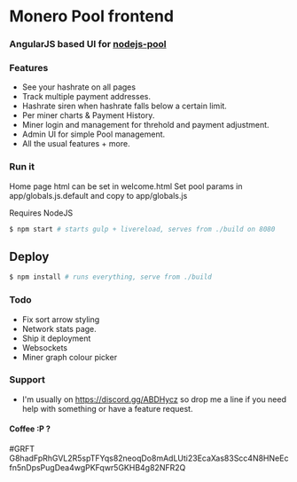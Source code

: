 # Monero Pool frontend

### AngularJS based UI for [nodejs-pool](https://github.com/Snipa22/nodejs-pool)

### Features
- See your hashrate on all pages
- Track multiple payment addresses.
- Hashrate siren when hashrate falls below a certain limit.
- Per miner charts & Payment History.
- Miner login and management for threhold and payment adjustment.
- Admin UI for simple Pool management.
- All the usual features + more.

### Run it

Home page html can be set in welcome.html
Set pool params in app/globals.js.default and copy to app/globals.js

Requires NodeJS

```sh
$ npm start # starts gulp + livereload, serves from ./build on 8080
```

## Deploy
```sh
$ npm install # runs everything, serve from ./build
```

### Todo

* Fix sort arrow styling
* Network stats page.
* Ship it deployment
* Websockets
* Miner graph colour picker

### Support
* I'm usually on https://discord.gg/ABDHycz so drop me a line if you need help with something or have a feature request.

#### Coffee :P ?
#GRFT
G8hadFpRhGVL2R5spTFYqs82neoqDo8mAdLUti23EcaXas83Scc4N8HNeEcfn5nDpsPugDea4wgPKFqwr5GKHB4g82NFR2Q
